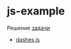 # js-example

Решение [задачи](https://github.com/rtivital/jsraccoon/blob/master/exercises/dashes.md)
  * [dashes.js](https://github.com/CubiZm/js-example/master/example/dashes.js)

